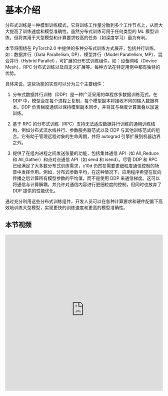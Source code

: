 # 基本介绍

分布式训练是一种模型训练模式，它将训练工作量分散到多个工作节点上，从而大大提高了训练速度和模型准确性。虽然分布式训练可用于任何类型的 ML 模型训练，但将其用于大型模型和计算要求较高的任务（如深度学习）最为有利。

本节将围绕在 PyTorch2.0 中提供的多种分布式训练方式展开，包括并行训练，如：数据并行（Data Parallelism, DP）、模型并行（Model Parallelism, MP）、混合并行（Hybrid Parallel），可扩展的分布式训练组件，如：设备网格（Device Mesh）、RPC 分布式训练以及自定义扩展等。每种方法在特定用例中都有独特的优势。

具体来说，这些功能的实现可以分为三个主要组件：

1. 分布式数据并行训练（DDP）是一种广泛采用的单程序多数据训练范式。在 DDP 中，模型会在每个进程上复制，每个模型副本将接收不同的输入数据样本。DDP 负责梯度通信以保持模型副本同步，并将其与梯度计算重叠以加速训练。

2. 基于 RPC 的分布式训练（RPC）支持无法适应数据并行训练的通用训练结构，例如分布式流水线并行、参数服务器范式以及 DDP 与其他训练范式的组合。它有助于管理远程对象的生命周期，并将 autograd 引擎扩展到机器边界之外。

3. 提供了在组内进程之间发送张量的功能，包括集体通信 API（如 All_Reduce 和 All_Gather）和点对点通信 API（如 send 和 isend）。尽管 DDP 和 RPC 已经满足了大多数分布式训练需求，c10d 仍然在需要更细粒度通信控制的场景中发挥作用。例如，分布式参数平均，在这种情况下，应用程序希望在反向传播之后计算所有模型参数的平均值，而不是使用 DDP 来通信梯度。这可以将通信与计算解耦，并允许对通信内容进行更细粒度的控制，但同时也放弃了 DDP 提供的性能优化。

通过充分利用这些分布式训练组件，开发人员可以在各种计算要求和硬件配置下高效地训练大型模型，实现更快的训练速度和更高的模型准确性。

## 本节视频

<html>
<iframe src="https:&as_wide=1&high_quality=1&danmaku=0&t=30&autoplay=0" width="100%" height="500" scrolling="no" border="0" frameborder="no" framespacing="0" allowfullscreen="true"> </iframe>
</html>
